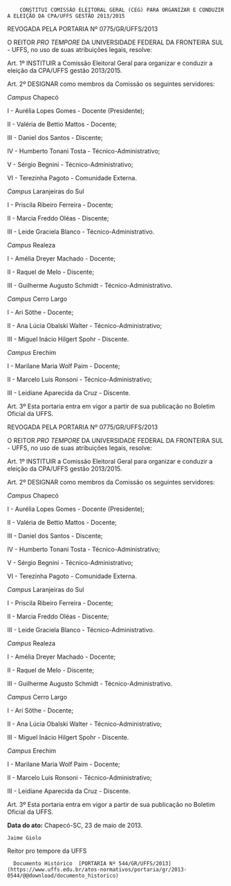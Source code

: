         CONSTITUI COMISSÃO ELEITORAL GERAL (CEG) PARA ORGANIZAR E CONDUZIR A ELEIÇÃO DA CPA/UFFS GESTÃO 2013/2015  

REVOGADA PELA PORTARIA Nº 0775/GR/UFFS/2013

 O REITOR *PRO TEMPORE* DA UNIVERSIDADE FEDERAL DA FRONTEIRA SUL - UFFS, no uso de suas atribuições legais, resolve:

 Art. 1º INSTITUIR a Comissão Eleitoral Geral para organizar e conduzir a eleição da CPA/UFFS gestão 2013/2015.

 Art. 2º DESIGNAR como membros da Comissão os seguintes servidores:

 *Campus* Chapecó

 I - Aurélia Lopes Gomes - Docente (Presidente);

 II - Valéria de Bettio Mattos - Docente;

 III - Daniel dos Santos - Discente;

 IV - Humberto Tonani Tosta - Técnico-Administrativo;

 V - Sérgio Begnini - Técnico-Administrativo;

 VI - Terezinha Pagoto - Comunidade Externa.

 *Campus* Laranjeiras do Sul

 I - Priscila Ribeiro Ferreira - Docente;

 II - Marcia Freddo Oléas - Discente;

 III - Leide Graciela Blanco - Técnico-Administrativo.

  

 *Campus* Realeza

 I - Amélia Dreyer Machado - Docente;

 II - Raquel de Melo - Discente;

 III - Guilherme Augusto Schmidt - Técnico-Administrativo.

  

 *Campus* Cerro Largo

 I - Ari Söthe - Docente;

 II - Ana Lúcia Obalski Walter - Técnico-Administrativo;

 III - Miguel Inácio Hilgert Spohr - Discente.

 *Campus* Erechim

 I - Marilane Maria Wolf Paim - Docente;

 II - Marcelo Luis Ronsoni - Técnico-Administrativo;

 III - Leidiane Aparecida da Cruz - Discente.

 Art. 3º Esta portaria entra em vigor a partir de sua publicação no Boletim Oficial da UFFS.

 REVOGADA PELA PORTARIA Nº 0775/GR/UFFS/2013

 O REITOR *PRO TEMPORE* DA UNIVERSIDADE FEDERAL DA FRONTEIRA SUL - UFFS, no uso de suas atribuições legais, resolve:

 Art. 1º INSTITUIR a Comissão Eleitoral Geral para organizar e conduzir a eleição da CPA/UFFS gestão 2013/2015.

 Art. 2º DESIGNAR como membros da Comissão os seguintes servidores:

 *Campus* Chapecó

 I - Aurélia Lopes Gomes - Docente (Presidente);

 II - Valéria de Bettio Mattos - Docente;

 III - Daniel dos Santos - Discente;

 IV - Humberto Tonani Tosta - Técnico-Administrativo;

 V - Sérgio Begnini - Técnico-Administrativo;

 VI - Terezinha Pagoto - Comunidade Externa.

 *Campus* Laranjeiras do Sul

 I - Priscila Ribeiro Ferreira - Docente;

 II - Marcia Freddo Oléas - Discente;

 III - Leide Graciela Blanco - Técnico-Administrativo.

  

 *Campus* Realeza

 I - Amélia Dreyer Machado - Docente;

 II - Raquel de Melo - Discente;

 III - Guilherme Augusto Schmidt - Técnico-Administrativo.

  

 *Campus* Cerro Largo

 I - Ari Söthe - Docente;

 II - Ana Lúcia Obalski Walter - Técnico-Administrativo;

 III - Miguel Inácio Hilgert Spohr - Discente.

 *Campus* Erechim

 I - Marilane Maria Wolf Paim - Docente;

 II - Marcelo Luis Ronsoni - Técnico-Administrativo;

 III - Leidiane Aparecida da Cruz - Discente.

 Art. 3º Esta portaria entra em vigor a partir de sua publicação no Boletim Oficial da UFFS.

  

   **Data do ato:** Chapecó-SC, 23 de maio de 2013.   
 

    Jaime Giolo   
 Reitor pro tempore da UFFS 

      Documento Histórico  [PORTARIA Nº 544/GR/UFFS/2013](https://www.uffs.edu.br/atos-normativos/portaria/gr/2013-0544/@@download/documento_historico)     
      